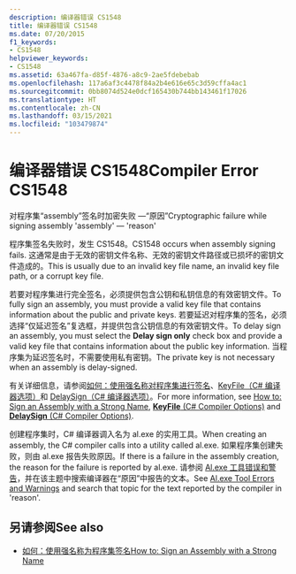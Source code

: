 ```yaml
---
description: 编译器错误 CS1548
title: 编译器错误 CS1548
ms.date: 07/20/2015
f1_keywords:
- CS1548
helpviewer_keywords:
- CS1548
ms.assetid: 63a467fa-d85f-4876-a8c9-2ae5fdebebab
ms.openlocfilehash: 117a6af3c4478f84a2b4e616e65c3d59cffa4ac1
ms.sourcegitcommit: 0bb8074d524e0dcf165430b744bb143461f17026
ms.translationtype: HT
ms.contentlocale: zh-CN
ms.lasthandoff: 03/15/2021
ms.locfileid: "103479874"
---
```

# <a name="compiler-error-cs1548"></a><span data-ttu-id="f4af2-103">编译器错误 CS1548</span><span class="sxs-lookup"><span data-stu-id="f4af2-103">Compiler Error CS1548</span></span>

<span data-ttu-id="f4af2-104">对程序集“assembly”签名时加密失败 —“原因”</span><span class="sxs-lookup"><span data-stu-id="f4af2-104">Cryptographic failure while signing assembly 'assembly' — 'reason'</span></span>  
  
 <span data-ttu-id="f4af2-105">程序集签名失败时，发生 CS1548。</span><span class="sxs-lookup"><span data-stu-id="f4af2-105">CS1548 occurs when assembly signing fails.</span></span> <span data-ttu-id="f4af2-106">这通常是由于无效的密钥文件名称、无效的密钥文件路径或已损坏的密钥文件造成的。</span><span class="sxs-lookup"><span data-stu-id="f4af2-106">This is usually due to an invalid key file name, an invalid key file path, or a corrupt key file.</span></span>  
  
 <span data-ttu-id="f4af2-107">若要对程序集进行完全签名，必须提供包含公钥和私钥信息的有效密钥文件。</span><span class="sxs-lookup"><span data-stu-id="f4af2-107">To fully sign an assembly, you must provide a valid key file that contains information about the public and private keys.</span></span> <span data-ttu-id="f4af2-108">若要延迟对程序集的签名，必须选择“仅延迟签名”复选框，并提供包含公钥信息的有效密钥文件。</span><span class="sxs-lookup"><span data-stu-id="f4af2-108">To delay sign an assembly, you must select the **Delay sign only** check box and provide a valid key file that contains information about the public key information.</span></span> <span data-ttu-id="f4af2-109">当程序集为延迟签名时，不需要使用私有密钥。</span><span class="sxs-lookup"><span data-stu-id="f4af2-109">The private key is not necessary when an assembly is delay-signed.</span></span>  
  
 <span data-ttu-id="f4af2-110">有关详细信息，请参阅[如何：使用强名称对程序集进行签名](../../../standard/assembly/sign-strong-name.md)、[KeyFile（C# 编译器选项）](../compiler-options/security.md#keyfile)和 [DelaySign（C# 编译器选项）](../compiler-options/security.md#delaysign)。</span><span class="sxs-lookup"><span data-stu-id="f4af2-110">For more information, see [How to: Sign an Assembly with a Strong Name](../../../standard/assembly/sign-strong-name.md), [**KeyFile** (C# Compiler Options)](../compiler-options/security.md#keyfile) and [**DelaySign** (C# Compiler Options)](../compiler-options/security.md#delaysign).</span></span>  
  
 <span data-ttu-id="f4af2-111">创建程序集时，C# 编译器调入名为 al.exe 的实用工具。</span><span class="sxs-lookup"><span data-stu-id="f4af2-111">When creating an assembly, the C# compiler calls into a utility called al.exe.</span></span> <span data-ttu-id="f4af2-112">如果程序集创建失败，则由 al.exe 报告失败原因。</span><span class="sxs-lookup"><span data-stu-id="f4af2-112">If there is a failure in the assembly creation, the reason for the failure is reported by al.exe.</span></span> <span data-ttu-id="f4af2-113">请参阅 [Al.exe 工具错误和警告](../../../framework/tools/al-exe-assembly-linker.md#errors-and-warnings)，并在该主题中搜索编译器在“原因”中报告的文本。</span><span class="sxs-lookup"><span data-stu-id="f4af2-113">See [Al.exe Tool Errors and Warnings](../../../framework/tools/al-exe-assembly-linker.md#errors-and-warnings) and search that topic for the text reported by the compiler in 'reason'.</span></span>  
  
## <a name="see-also"></a><span data-ttu-id="f4af2-114">另请参阅</span><span class="sxs-lookup"><span data-stu-id="f4af2-114">See also</span></span>

- [<span data-ttu-id="f4af2-115">如何：使用强名称为程序集签名</span><span class="sxs-lookup"><span data-stu-id="f4af2-115">How to: Sign an Assembly with a Strong Name</span></span>](../../../standard/assembly/sign-strong-name.md)
